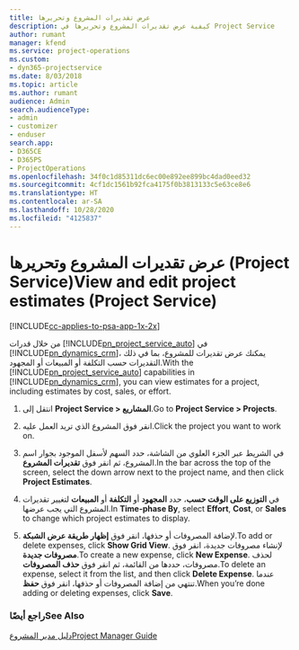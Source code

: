 ```yaml
---
title: عرض تقديرات المشروع وتحريرها
description: كيفية عرض تقديرات المشروع وتحريرها في Project Service
author: rumant
manager: kfend
ms.service: project-operations
ms.custom:
- dyn365-projectservice
ms.date: 8/03/2018
ms.topic: article
ms.author: rumant
audience: Admin
search.audienceType:
- admin
- customizer
- enduser
search.app:
- D365CE
- D365PS
- ProjectOperations
ms.openlocfilehash: 34f0c1d85311dc6ec00e892ee899bc4dad0eed32
ms.sourcegitcommit: 4cf1dc1561b92fca4175f0b3813133c5e63ce8e6
ms.translationtype: HT
ms.contentlocale: ar-SA
ms.lasthandoff: 10/28/2020
ms.locfileid: "4125837"
---
```

# <a name="view-and-edit-project-estimates-project-service"></a><span data-ttu-id="4acc3-103">عرض تقديرات المشروع وتحريرها (Project Service)</span><span class="sxs-lookup"><span data-stu-id="4acc3-103">View and edit project estimates (Project Service)</span></span>

[!INCLUDE[cc-applies-to-psa-app-1x-2x](../includes/cc-applies-to-psa-app-1x-2x.md)]

<span data-ttu-id="4acc3-104">من خلال قدرات [!INCLUDE[pn_project_service_auto](../includes/pn-project-service-auto.md)] في [!INCLUDE[pn_dynamics_crm](../includes/pn-dynamics-crm.md)]، يمكنك عرض تقديرات للمشروع، بما في ذلك التقديرات حسب التكلفة أو المبيعات أو المجهود.</span><span class="sxs-lookup"><span data-stu-id="4acc3-104">With the [!INCLUDE[pn_project_service_auto](../includes/pn-project-service-auto.md)] capabilities in [!INCLUDE[pn_dynamics_crm](../includes/pn-dynamics-crm.md)], you can view estimates for a project, including estimates by cost, sales, or effort.</span></span>  
  
1.  <span data-ttu-id="4acc3-105">انتقل إلى **Project Service > المشاريع**.</span><span class="sxs-lookup"><span data-stu-id="4acc3-105">Go to **Project Service > Projects**.</span></span>  
  
2.  <span data-ttu-id="4acc3-106">انقر فوق المشروع الذي تريد العمل عليه.</span><span class="sxs-lookup"><span data-stu-id="4acc3-106">Click the project you want to work on.</span></span>  
  
3.  <span data-ttu-id="4acc3-107">في الشريط عبر الجزء العلوي من الشاشة، حدد السهم لأسفل الموجود بجوار اسم المشروع، ثم انقر فوق **تقديرات المشروع**.</span><span class="sxs-lookup"><span data-stu-id="4acc3-107">In the bar across the top of the screen, select the down arrow next to the project name, and then click **Project Estimates**.</span></span>  
  
4.  <span data-ttu-id="4acc3-108">في **التوزيع على الوقت حسب**، حدد **المجهود** أو **التكلفة** أو **المبيعات** لتغيير تقديرات المشروع التي يجب عرضها.</span><span class="sxs-lookup"><span data-stu-id="4acc3-108">In **Time-phase By**, select **Effort**, **Cost**, or **Sales** to change which project estimates to display.</span></span>  
  
5.  <span data-ttu-id="4acc3-109">لإضافة المصروفات أو حذفها، انقر فوق **إظهار طريقة عرض الشبكة‬**.</span><span class="sxs-lookup"><span data-stu-id="4acc3-109">To add or delete expenses, click **Show Grid View**.</span></span> <span data-ttu-id="4acc3-110">لإنشاء مصروفات جديدة، انقر فوق **مصروفات جديدة**.</span><span class="sxs-lookup"><span data-stu-id="4acc3-110">To create a new expense, click **New Expense**.</span></span> <span data-ttu-id="4acc3-111">لحذف مصروفات، حددها من القائمة، ثم انقر فوق **حذف المصروفات**.</span><span class="sxs-lookup"><span data-stu-id="4acc3-111">To delete an expense, select it from the list, and then click **Delete Expense**.</span></span> <span data-ttu-id="4acc3-112">عندما تنتهي من إضافة المصروفات أو حذفها، انقر فوق **حفظ**.</span><span class="sxs-lookup"><span data-stu-id="4acc3-112">When you’re done adding or deleting expenses, click **Save**.</span></span>  
  
### <a name="see-also"></a><span data-ttu-id="4acc3-113">راجع أيضًا</span><span class="sxs-lookup"><span data-stu-id="4acc3-113">See Also</span></span>  
 [<span data-ttu-id="4acc3-114">دليل مدير المشروع</span><span class="sxs-lookup"><span data-stu-id="4acc3-114">Project Manager Guide</span></span>](../psa/project-manager-guide.md)
